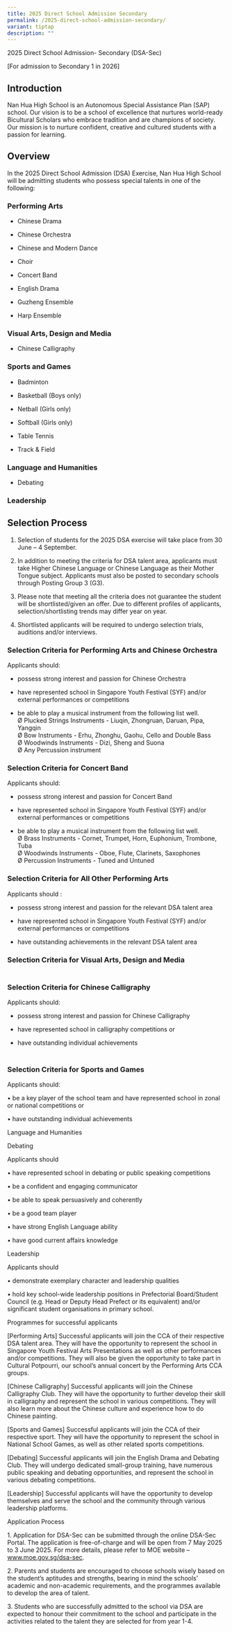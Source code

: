 ```yaml
---
title: 2025 Direct School Admission Secondary
permalink: /2025-direct-school-admission-secondary/
variant: tiptap
description: ""
---
```

<p>2025 Direct School Admission- Secondary (DSA-Sec)</p>
<p>[For admission to Secondary 1 in 2026]</p>
<h2>Introduction</h2>
<p>Nan Hua High School is an Autonomous Special Assistance Plan (SAP) school.
Our vision is to be a school of excellence that nurtures world-ready Bicultural
Scholars who embrace tradition and are champions of society. Our mission
is to nurture confident, creative and cultured students with a passion
for learning.</p>
<h2>Overview</h2>
<p>In the 2025 Direct School Admission (DSA) Exercise, Nan Hua High School
will be admitting students who possess special talents in one of the following:</p>
<h3>Performing Arts</h3>
<ul data-tight="true" class="tight">
<li>
<p>Chinese Drama</p>
</li>
<li>
<p>Chinese Orchestra</p>
</li>
<li>
<p>Chinese and Modern Dance</p>
</li>
<li>
<p>Choir</p>
</li>
<li>
<p>Concert Band</p>
</li>
<li>
<p>English Drama</p>
</li>
<li>
<p>Guzheng Ensemble</p>
</li>
<li>
<p>Harp Ensemble</p>
</li>
</ul>
<h3>Visual Arts, Design and Media</h3>
<ul data-tight="true" class="tight">
<li>
<p>Chinese Calligraphy</p>
</li>
</ul>
<h3>Sports and Games</h3>
<ul data-tight="true" class="tight">
<li>
<p>Badminton</p>
</li>
<li>
<p>Basketball (Boys only)</p>
</li>
<li>
<p>Netball (Girls only)</p>
</li>
<li>
<p>Softball (Girls only)</p>
</li>
<li>
<p>Table Tennis</p>
</li>
<li>
<p>Track &amp; Field</p>
</li>
</ul>
<h3>Language and Humanities</h3>
<ul data-tight="true" class="tight">
<li>
<p>Debating</p>
</li>
</ul>
<h3>Leadership</h3>
<h2>Selection Process</h2>
<ol data-tight="true" class="tight">
<li>
<p>Selection of students for the 2025 DSA exercise will take place from 30
June – 4 September.</p>
</li>
<li>
<p>In addition to meeting the criteria for DSA talent area, applicants must
take Higher Chinese Language or Chinese Language as their Mother Tongue
subject. Applicants must also be posted to secondary schools through Posting
Group 3 (G3).</p>
</li>
<li>
<p>Please note that meeting all the criteria does not guarantee the student
will be shortlisted/given an offer. Due to different profiles of applicants,
selection/shortlisting trends may differ year on year.</p>
</li>
<li>
<p>Shortlisted applicants will be required to undergo selection trials, auditions
and/or interviews.</p>
</li>
</ol>
<h3>Selection Criteria for Performing Arts and Chinese Orchestra</h3>
<p>Applicants should:</p>
<ul data-tight="true" class="tight">
<li>
<p>possess strong interest and passion for Chinese Orchestra</p>
</li>
<li>
<p>have represented school in Singapore Youth Festival (SYF) and/or external
performances or competitions</p>
</li>
<li>
<p>be able to play a musical instrument from the following list well.
<br>Ø Plucked Strings Instruments - Liuqin, Zhongruan, Daruan, Pipa, Yangqin
<br>Ø Bow Instruments - Erhu, Zhonghu, Gaohu, Cello and Double Bass
<br>Ø Woodwinds Instruments - Dizi, Sheng and Suona
<br>Ø Any Percussion instrument</p>
</li>
</ul>
<h3>Selection Criteria for Concert Band</h3>
<p>Applicants should:</p>
<ul data-tight="true" class="tight">
<li>
<p>possess strong interest and passion for Concert Band</p>
</li>
<li>
<p>have represented school in Singapore Youth Festival (SYF) and/or external
performances or competitions</p>
</li>
<li>
<p>be able to play a musical instrument from the following list well.
<br>Ø Brass Instruments - Cornet, Trumpet, Horn, Euphonium, Trombone, Tuba
<br>Ø Woodwinds Instruments - Oboe, Flute, Clarinets, Saxophones
<br>Ø Percussion Instruments - Tuned and Untuned</p>
</li>
</ul>
<h3>Selection Criteria for All Other Performing Arts</h3>
<p>Applicants should :</p>
<ul data-tight="true" class="tight">
<li>
<p>possess strong interest and passion for the relevant DSA talent area</p>
</li>
<li>
<p>have represented school in Singapore Youth Festival (SYF) and/or external
performances or competitions</p>
</li>
<li>
<p>have outstanding achievements in the relevant DSA talent area</p>
</li>
</ul>
<h3>Selection Criteria for Visual Arts, Design and Media</h3>
<h3><br>Selection Criteria for Chinese Calligraphy</h3>
<p>Applicants should:</p>
<ul data-tight="true" class="tight">
<li>
<p>possess strong interest and passion for Chinese Calligraphy</p>
</li>
<li>
<p>have represented school in calligraphy competitions or</p>
</li>
<li>
<p>have outstanding individual achievements</p>
</li>
</ul>
<h3><br>Selection Criteria for Sports and Games</h3>
<p>Applicants should:</p>
<p>• be a key player of the school team and have represented school in zonal
or national competitions or</p>
<p>• have outstanding individual achievements</p>
<p>Language and Humanities</p>
<p>Debating</p>
<p>Applicants should</p>
<p>• have represented school in debating or public speaking competitions</p>
<p>• be a confident and engaging communicator</p>
<p>• be able to speak persuasively and coherently</p>
<p>• be a good team player</p>
<p>• have strong English Language ability</p>
<p>• have good current affairs knowledge</p>
<p>Leadership</p>
<p>Applicants should</p>
<p>• demonstrate exemplary character and leadership qualities</p>
<p>• hold key school-wide leadership positions in Prefectorial Board/Student
Council (e.g. Head or Deputy Head Prefect or its equivalent) and/or significant
student organisations in primary school.</p>
<p>Programmes for successful applicants</p>
<p>[Performing Arts] Successful applicants will join the CCA of their respective
DSA talent area. They will have the opportunity to represent the school
in Singapore Youth Festival Arts Presentations as well as other performances
and/or competitions. They will also be given the opportunity to take part
in Cultural Potpourri, our school’s annual concert by the Performing Arts
CCA groups.</p>
<p>[Chinese Calligraphy] Successful applicants will join the Chinese Calligraphy
Club. They will have the opportunity to further develop their skill in
calligraphy and represent the school in various competitions. They will
also learn more about the Chinese culture and experience how to do Chinese
painting.</p>
<p>[Sports and Games] Successful applicants will join the CCA of their respective
sport. They will have the opportunity to represent the school in National
School Games, as well as other related sports competitions.</p>
<p>[Debating] Successful applicants will join the English Drama and Debating
Club. They will undergo dedicated small-group training, have numerous public
speaking and debating opportunities, and represent the school in various
debating competitions.</p>
<p>[Leadership] Successful applicants will have the opportunity to develop
themselves and serve the school and the community through various leadership
platforms.</p>
<p>Application Process</p>
<p>1. Application for DSA-Sec can be submitted through the online DSA-Sec
Portal. The application is free-of-charge and will be open from 7 May 2025
to 3 June 2025. For more details, please refer to MOE website – <a href="http://www.moe.gov.sg/dsa-sec" rel="noopener noreferrer nofollow" target="_blank">www.moe.gov.sg/dsa-sec</a>.</p>
<p>2. Parents and students are encouraged to choose schools wisely based
on the student’s aptitudes and strengths, bearing in mind the schools’
academic and non-academic requirements, and the programmes available to
develop the area of talent.</p>
<p>3. Students who are successfully admitted to the school via DSA are expected
to honour their commitment to the school and participate in the activities
related to the talent they are selected for from year 1-4.</p>
<p></p>